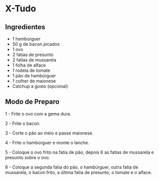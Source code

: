 
# X-Tudo

## Ingredientes      


- 1 hambúrguer
- 50 g de bacon picados
- 1 ovo
- 2 fatias de presunto
- 2 fatias de mussarela
- 1 folha de alface
- 1 rodela de tomate
- 1 pão de hambúrguer
- 1 colher de maionese
- Catchup a gosto (opcional)

## Modo de Preparo
1 - Frite o ovo com a gema dura.

2 - Frite o bacon.

3 - Corte o pão ao meio e passe maionese.

4 - Frite o hambúrguer e monte o lanche.

5 - Coloque o ovo frito na fatia de pão, depois 6 as fatias de mussarela e presunto sobre o ovo.

6 - Coloque a segunda fatia do pão, o hambúrguer, outra fatia de mussarela, o bacon frito, a última fatia de presunto, o tomate e o alface.
